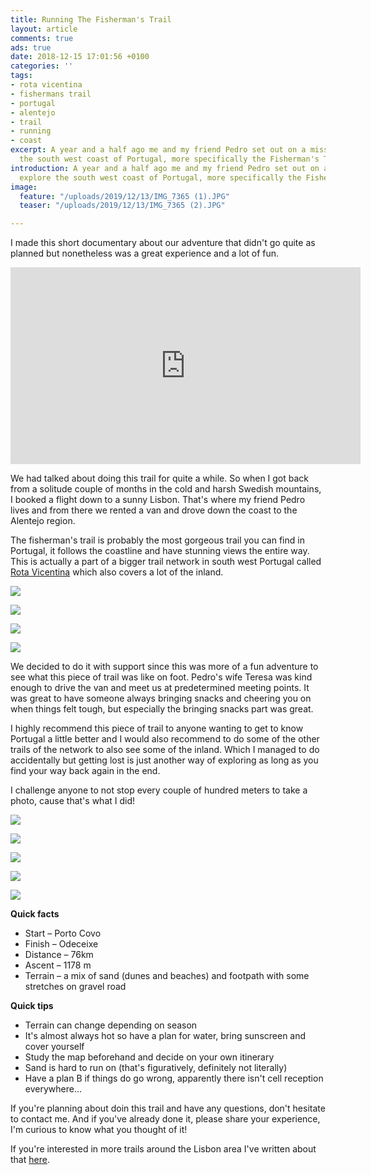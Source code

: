 ```yaml
---
title: Running The Fisherman's Trail
layout: article
comments: true
ads: true
date: 2018-12-15 17:01:56 +0100
categories: ''
tags:
- rota vicentina
- fishermans trail
- portugal
- alentejo
- trail
- running
- coast
excerpt: A year and a half ago me and my friend Pedro set out on a mission to explore
  the south west coast of Portugal, more specifically the Fisherman's Trail.
introduction: A year and a half ago me and my friend Pedro set out on a mission to
  explore the south west coast of Portugal, more specifically the Fisherman's Trail.
image:
  feature: "/uploads/2019/12/13/IMG_7365 (1).JPG"
  teaser: "/uploads/2019/12/13/IMG_7365 (2).JPG"

---
```

I made this short documentary about our adventure that didn't go quite as planned but nonetheless was a great experience and a lot of fun.

<iframe width="560" height="315" src="https://www.youtube.com/embed/PgKfAXEWAIs" frameborder="0" allow="accelerometer; autoplay; encrypted-media; gyroscope; picture-in-picture" allowfullscreen></iframe>

We had talked about doing this trail for quite a while. So when I got back from a solitude couple of months in the cold and harsh Swedish mountains, I booked a flight down to a sunny Lisbon. That's where my friend Pedro lives and from there we rented a van and drove down the coast to the Alentejo region.

The fisherman's trail is probably the most gorgeous trail you can find in Portugal, it follows the coastline and have stunning views the entire way. This is actually a part of a bigger trail network in south west Portugal called [Rota Vicentina](https://rotavicentina.com/ "Rota Vicentina") which also covers a lot of the inland.

![](/uploads/2019/12/13/IMG_7287.JPG)

![](/uploads/2019/12/13/IMG_7330.JPG)

![](/uploads/2019/12/13/IMG_7316.JPG)

![](/uploads/2019/12/13/IMG_7196.JPG)

We decided to do it with support since this was more of a fun adventure to see what this piece of trail was like on foot. Pedro's wife Teresa was kind enough to drive the van and meet us at predetermined meeting points. It was great to have someone always bringing snacks and cheering you on when things felt tough, but especially the bringing snacks part was great.

I highly recommend this piece of trail to anyone wanting to get to know Portugal a little better and I would also recommend to do some of the other trails of the network to also see some of the inland. Which I managed to do accidentally but getting lost is just another way of exploring as long as you find your way back again in the end.

I challenge anyone to not stop every couple of hundred meters to take a photo, cause that's what I did!

![](/uploads/2019/12/13/IMG_7381.JPG)

![](/uploads/2019/12/13/IMG_7288.JPG)

![](/uploads/2019/12/13/IMG_7355.JPG)

![](/uploads/2019/12/13/IMG_7375.JPG)

![](/uploads/2019/12/13/IMG_7294.JPG)

**Quick facts**

* Start – Porto Covo
* Finish – Odeceixe
* Distance – 76km
* Ascent – 1178 m
* Terrain – a mix of sand (dunes and beaches) and footpath with some stretches on gravel road

**Quick tips**

* Terrain can change depending on season
* It's almost always hot so have a plan for water, bring sunscreen and cover yourself
* Study the map beforehand and decide on your own itinerary
* Sand is hard to run on (that's figuratively, definitely not literally)
* Have a plan B if things do go wrong, apparently there isn't cell reception everywhere...

If you're planning about doin this trail and have any questions, don't hesitate to contact me. And if you've already done it, please share your experience, I'm curious to know what you thought of it!

If you're interested in more trails around the Lisbon area I've written about that [here](http://desolaterunner.com/journal/trail-running-in-lisbon/ "trail running in lisbon").